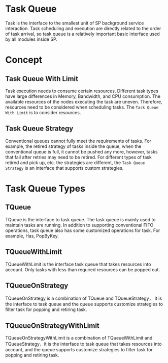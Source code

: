 # Task Queue

Task is the interface to the smallest unit of SP background service interaction. Task scheduling and execution are directly
related to the order of task arrival, so task queue is a relatively important basic interface used by all modules inside SP.

# Concept

## Task Queue With Limit

Task execution needs to consume certain resources. Different task types have large differences in Memory, Bandwidth, and
CPU consumption. The available resources of the nodes executing the task are uneven. Therefore, resources need to be considered
when scheduling tasks. The `Task Queue With Limit` is to consider resources.

## Task Queue Strategy

Conventional queues cannot fully meet the requirements of tasks. For example, the retired strategy of tasks inside the 
queue, when the conventional queue is full, it cannot be pushed any more, however, tasks that fail after retries may need
to be retired. For different types of task retired and pick up, etc. the strategies are different, the `Task Queue Strategy`
is an interface that supports custom strategies.

# Task Queue Types

## TQueue

TQueue is the interface to task queue. The task queue is mainly used to maintain tasks are running. In addition to supporting
conventional FIFO operations, task queue also has some customized operations for task. For example, Has, PopByKey.

## TQueueWithLimit

TQueueWithLimit is the interface task queue that takes resources into account. Only tasks with less than required resources can be popped out.

## TQueueOnStrategy

TQueueOnStrategy is a combination of TQueue and TQueueStrategy， it is the interface to task queue and the queue supports 
customize strategies to filter task for popping and retiring task.

## TQueueOnStrategyWithLimit

TQueueOnStrategyWithLimit is a combination of TQueueWithLimit and TQueueStrategy，it is the interface to task queue that 
takes resources into account, and the queue supports customize strategies to filter task for popping and retiring task.
